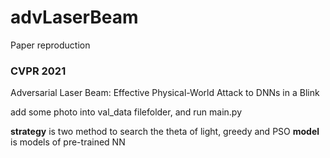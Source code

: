 # advLaserBeam
Paper reproduction
### CVPR 2021
Adversarial Laser Beam: Effective Physical-World Attack to DNNs in a Blink

add some photo into val_data filefolder, and run main.py

**strategy** is two method to search the theta of light, greedy and PSO
**model** is models of pre-trained NN
